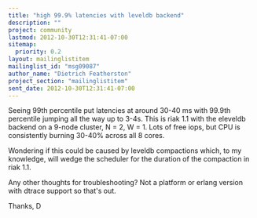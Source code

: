 ```yaml
---
title: "high 99.9% latencies with leveldb backend"
description: ""
project: community
lastmod: 2012-10-30T12:31:41-07:00
sitemap:
  priority: 0.2
layout: mailinglistitem
mailinglist_id: "msg09087"
author_name: "Dietrich Featherston"
project_section: "mailinglistitem"
sent_date: 2012-10-30T12:31:41-07:00
---
```



Seeing 99th percentile put latencies at around 30-40 ms with 99.9th
percentile jumping all the way up to 3-4s. This is riak 1.1 with the
eleveldb backend on a 9-node cluster, N = 2, W = 1. Lots of free iops, but
CPU is consistently burning 30-40% across all 8 cores.

Wondering if this could be caused by leveldb compactions which, to my
knowledge, will wedge the scheduler for the duration of the compaction in
riak 1.1.

Any other thoughts for troubleshooting? Not a platform or erlang version
with dtrace support so that's out.

Thanks,
D
